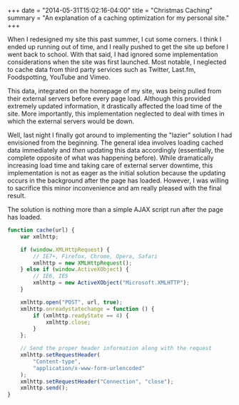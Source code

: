 +++
date = "2014-05-31T15:02:16-04:00"
title = "Christmas Caching"
summary = "An explanation of a caching optimization for my personal site."
+++

When I redesigned my site this past summer, I cut some corners. I think I ended up running out of time, and I really pushed to get the site up before I went back to school. With that said, I had ignored some implementation considerations when the site was first launched. Most notable, I neglected to cache data from third party services such as Twitter, Last.fm, Foodspotting, YouTube and Vimeo.

This data, integrated on the homepage of my site, was being pulled from their external servers before every page load. Although this provided extremely updated information, it drastically affected the load time of the site. More importantly, this implementation neglected to deal with times in which the external servers would be down.

Well, last night I finally got around to implementing the "lazier" solution I had envisioned from the beginning. The general idea involves loading cached data immediately and _then_ updating this data accordingly (essentially, the complete opposite of what was happening before). While dramatically increasing load time and taking care of external server downtime, this implementation is not as eager as the initial solution because the updating occurs in the background after the page has loaded. However, I was willing to sacrifice this minor inconvenience and am really pleased with the final result.

The solution is nothing more than a simple AJAX script run after the page has loaded.

```js
function cache(url) {
    var xmlhttp;

    if (window.XMLHttpRequest) {
        // IE7+, Firefox, Chrome, Opera, Safari
        xmlhttp = new XMLHttpRequest();
    } else if (window.ActiveXObject) {
        // IE6, IE5
        xmlhttp = new ActiveXObject("Microsoft.XMLHTTP");
    }

    xmlhttp.open("POST", url, true);
    xmlhttp.onreadystatechange = function () {
        if (xmlhttp.readyState == 4) {
            xmlhttp.close;
        }
    };

    // Send the proper header information along with the request
    xmlhttp.setRequestHeader(
        "Content-type",
        "application/x-www-form-urlencoded"
    );
    xmlhttp.setRequestHeader("Connection", "close");
    xmlhttp.send();
}
```
